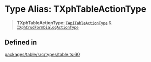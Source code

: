 # Type Alias: TXphTableActionType

> **TXphTableActionType**: [`TApiTableActionType`](TApiTableActionType.md) & [`IXphCrudFormDialogActionType`](../interfaces/IXphCrudFormDialogActionType.md)

## Defined in

[packages/table/src/types/table.ts:60](https://github.com/XiaoPiHong/xph-crud/blob/d0b9ee1cd95d9006c7258527005a916fce797974/packages/table/src/types/table.ts#L60)
